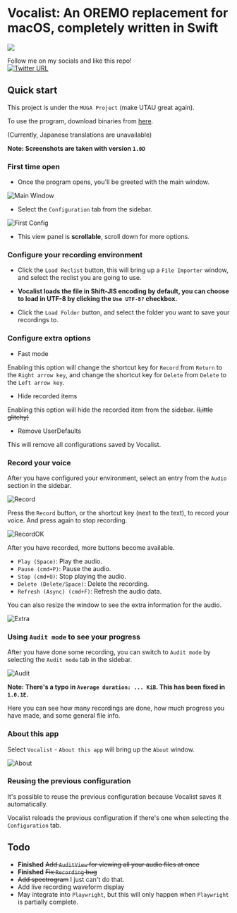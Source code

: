 # Vocalist: An OREMO replacement for macOS, completely written in Swift

![](image/dist.png)

Follow me on my socials and like this repo!  
[![Twitter URL](https://img.shields.io/twitter/url/https/twitter.com/ookamitai.svg?style=social&label=Follow%20@ookamitai)](https://twitter.com/ookamitai)

## Quick start
This project is under the `MUGA Project` (make UTAU great again).  

To use the program, download binaries from [here](https://github.com/ookamitai/Vocalist/releases/).

(Currently, Japanese translations are unavailable)

**Note: Screenshots are taken with version `1.0D`**

### First time open

- Once the program opens, you'll be greeted with the main window.

![Main Window](image/first_open.png)

- Select the `Configuration` tab from the sidebar.

![First Config](image/first_config.png)

- This view panel is **scrollable**, scroll down for more options.

### Configure your recording environment

- Click the `Load Reclist` button, this will bring up a `File Importer` window, and select the reclist you are going to use.

- **Vocalist loads the file in Shift-JIS encoding by default, you can choose to load in UTF-8 by clicking the `Use UTF-8?` checkbox.**

- Click the `Load Folder` button, and select the folder you want to save your recordings to.

### Configure extra options

- Fast mode

Enabling this option will change the shortcut key for `Record` from `Return` to the `Right arrow key`, and change the shortcut key for `Delete` from `Delete` to the `Left arrow key`.

- Hide recorded items

Enabling this option will hide the recorded item from the sidebar. ~~(Little glitchy)~~

- Remove UserDefaults

This will remove all configurations saved by Vocalist.

### Record your voice

After you have configured your environment, select an entry from the `Audio` section in the sidebar.

![Record](image/record.png)

Press the `Record` button, or the shortcut key (next to the text), to record your voice. And press again to stop recording.

![RecordOK](image/record_ok.png)

After you have recorded, more buttons become available.  

- `Play (Space)`: Play the audio.
- `Pause (cmd+P)`: Pause the audio.
- `Stop (cmd+O)`: Stop playing the audio.
- `Delete (Delete/Space)`: Delete the recording.
- `Refresh (Async) (cmd+F)`: Refresh the audio data.

You can also resize the window to see the extra information for the audio.

![Extra](image/extra.png)

### Using `Audit mode` to see your progress

After you have done some recording, you can switch to `Audit mode` by selecting the `Audit mode` tab in the sidebar.

![Audit](image/audit.png)

**Note: There's a typo in `Average duration: ... KiB`. This has been fixed in `1.0.1E`.**

Here you can see how many recordings are done, how much progress you have made, and some general file info.

### About this app

Select `Vocalist` - `About this app` will bring up the `About` window.

![About](image/about.png)

### Reusing the previous configuration

It's possible to reuse the previous configuration because Vocalist saves it automatically.

Vocalist reloads the previous configuration if there's one when selecting the `Configuration` tab.

## Todo
- **Finished** ~~Add `AuditView` for viewing all your audio files at once~~
- **Finished** ~~Fix `Recording` bug~~
- ~~Add spectrogram~~ I just can't do that.
- Add live recording waveform display
- May integrate into `Playwright`, but this will only happen when `Playwright` is partially complete.